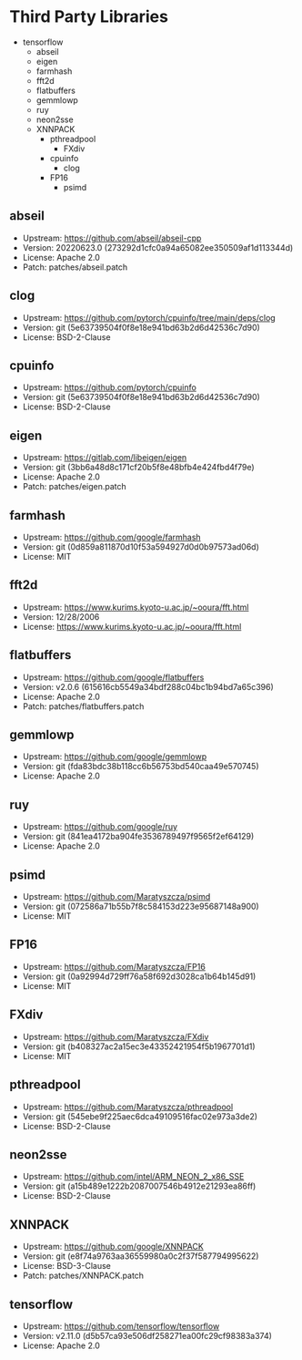 # Third Party Libraries

- tensorflow
    - abseil
    - eigen
    - farmhash
    - fft2d
    - flatbuffers
    - gemmlowp
    - ruy
    - neon2sse
    - XNNPACK
        - pthreadpool
            - FXdiv
        - cpuinfo
            - clog
        - FP16
            - psimd

## abseil

- Upstream: <https://github.com/abseil/abseil-cpp>
- Version: 20220623.0 (273292d1cfc0a94a65082ee350509af1d113344d)
- License: Apache 2.0
- Patch: patches/abseil.patch

## clog

- Upstream: <https://github.com/pytorch/cpuinfo/tree/main/deps/clog>
- Version: git (5e63739504f0f8e18e941bd63b2d6d42536c7d90)
- License: BSD-2-Clause

## cpuinfo

- Upstream: <https://github.com/pytorch/cpuinfo>
- Version: git (5e63739504f0f8e18e941bd63b2d6d42536c7d90)
- License: BSD-2-Clause

## eigen

- Upstream: <https://gitlab.com/libeigen/eigen>
- Version: git (3bb6a48d8c171cf20b5f8e48bfb4e424fbd4f79e)
- License: Apache 2.0
- Patch: patches/eigen.patch

## farmhash

- Upstream: <https://github.com/google/farmhash>
- Version: git (0d859a811870d10f53a594927d0d0b97573ad06d)
- License: MIT

## fft2d

- Upstream: <https://www.kurims.kyoto-u.ac.jp/~ooura/fft.html>
- Version: 12/28/2006
- License: <https://www.kurims.kyoto-u.ac.jp/~ooura/fft.html>

## flatbuffers

- Upstream: <https://github.com/google/flatbuffers>
- Version: v2.0.6 (615616cb5549a34bdf288c04bc1b94bd7a65c396)
- License: Apache 2.0
- Patch: patches/flatbuffers.patch

## gemmlowp

- Upstream: <https://github.com/google/gemmlowp>
- Version: git (fda83bdc38b118cc6b56753bd540caa49e570745)
- License: Apache 2.0

## ruy

- Upstream: <https://github.com/google/ruy>
- Version: git (841ea4172ba904fe3536789497f9565f2ef64129)
- License: Apache 2.0

## psimd

- Upstream: <https://github.com/Maratyszcza/psimd>
- Version: git (072586a71b55b7f8c584153d223e95687148a900)
- License: MIT

## FP16

- Upstream: <https://github.com/Maratyszcza/FP16>
- Version: git (0a92994d729ff76a58f692d3028ca1b64b145d91)
- License: MIT

## FXdiv

- Upstream: <https://github.com/Maratyszcza/FXdiv>
- Version: git (b408327ac2a15ec3e43352421954f5b1967701d1)
- License: MIT

## pthreadpool

- Upstream: <https://github.com/Maratyszcza/pthreadpool>
- Version: git (545ebe9f225aec6dca49109516fac02e973a3de2)
- License: BSD-2-Clause

## neon2sse

- Upstream: <https://github.com/intel/ARM_NEON_2_x86_SSE>
- Version: git (a15b489e1222b2087007546b4912e21293ea86ff)
- License: BSD-2-Clause

## XNNPACK

- Upstream: <https://github.com/google/XNNPACK>
- Version: git (e8f74a9763aa36559980a0c2f37f587794995622)
- License: BSD-3-Clause
- Patch: patches/XNNPACK.patch

## tensorflow

- Upstream: <https://github.com/tensorflow/tensorflow>
- Version: v2.11.0 (d5b57ca93e506df258271ea00fc29cf98383a374)
- License: Apache 2.0
